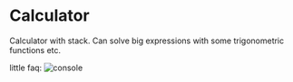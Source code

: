 # Calculator
Calculator with stack. Can solve big expressions with some trigonometric functions etc.

little faq:
![console](https://i.imgur.com/7MzuH4i.png)
